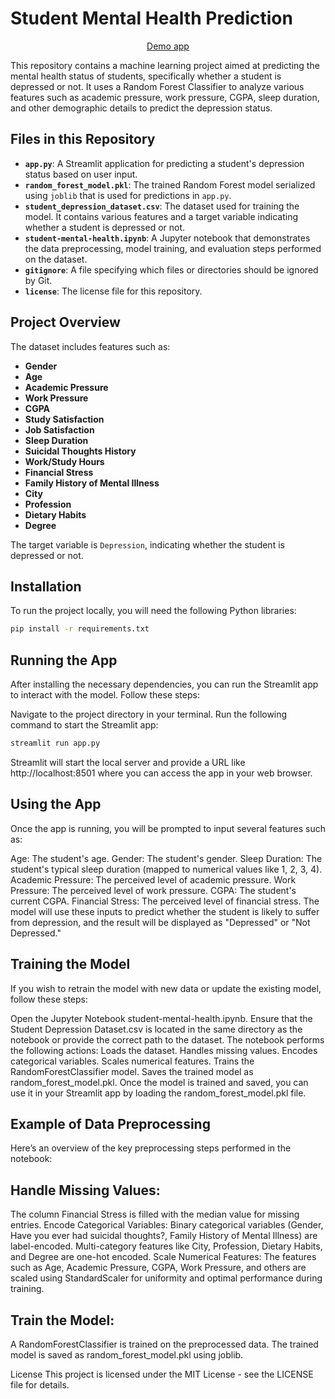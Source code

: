# Student Mental Health Prediction

<p align="center">
  <a href="https://student-mental-health-prediction.streamlit.app/">Demo app</a>
</p>

This repository contains a machine learning project aimed at predicting the mental health status of students, specifically whether a student is depressed or not. It uses a Random Forest Classifier to analyze various features such as academic pressure, work pressure, CGPA, sleep duration, and other demographic details to predict the depression status.

## Files in this Repository

- **`app.py`**: A Streamlit application for predicting a student's depression status based on user input.
- **`random_forest_model.pkl`**: The trained Random Forest model serialized using `joblib` that is used for predictions in `app.py`.
- **`student_depression_dataset.csv`**: The dataset used for training the model. It contains various features and a target variable indicating whether a student is depressed or not.
- **`student-mental-health.ipynb`**: A Jupyter notebook that demonstrates the data preprocessing, model training, and evaluation steps performed on the dataset.
- **`gitignore`**: A file specifying which files or directories should be ignored by Git.
- **`license`**: The license file for this repository.

## Project Overview

The dataset includes features such as:
- **Gender**
- **Age**
- **Academic Pressure**
- **Work Pressure**
- **CGPA**
- **Study Satisfaction**
- **Job Satisfaction**
- **Sleep Duration**
- **Suicidal Thoughts History**
- **Work/Study Hours**
- **Financial Stress**
- **Family History of Mental Illness**
- **City**
- **Profession**
- **Dietary Habits**
- **Degree**

The target variable is `Depression`, indicating whether the student is depressed or not.

## Installation

To run the project locally, you will need the following Python libraries:

```bash
pip install -r requirements.txt

```
## Running the App
After installing the necessary dependencies, you can run the Streamlit app to interact with the model. Follow these steps:

Navigate to the project directory in your terminal.
Run the following command to start the Streamlit app:
```bash
streamlit run app.py
```
Streamlit will start the local server and provide a URL like http://localhost:8501 where you can access the app in your web browser.

## Using the App
Once the app is running, you will be prompted to input several features such as:

Age: The student's age.
Gender: The student's gender.
Sleep Duration: The student's typical sleep duration (mapped to numerical values like 1, 2, 3, 4).
Academic Pressure: The perceived level of academic pressure.
Work Pressure: The perceived level of work pressure.
CGPA: The student's current CGPA.
Financial Stress: The perceived level of financial stress.
The model will use these inputs to predict whether the student is likely to suffer from depression, and the result will be displayed as "Depressed" or "Not Depressed."

## Training the Model
If you wish to retrain the model with new data or update the existing model, follow these steps:

Open the Jupyter Notebook student-mental-health.ipynb.
Ensure that the Student Depression Dataset.csv is located in the same directory as the notebook or provide the correct path to the dataset.
The notebook performs the following actions:
Loads the dataset.
Handles missing values.
Encodes categorical variables.
Scales numerical features.
Trains the RandomForestClassifier model.
Saves the trained model as random_forest_model.pkl.
Once the model is trained and saved, you can use it in your Streamlit app by loading the random_forest_model.pkl file.

## Example of Data Preprocessing
Here’s an overview of the key preprocessing steps performed in the notebook:

## Handle Missing Values:
The column Financial Stress is filled with the median value for missing entries.
Encode Categorical Variables:
Binary categorical variables (Gender, Have you ever had suicidal thoughts?, Family History of Mental Illness) are label-encoded.
Multi-category features like City, Profession, Dietary Habits, and Degree are one-hot encoded.
Scale Numerical Features:
The features such as Age, Academic Pressure, CGPA, Work Pressure, and others are scaled using StandardScaler for uniformity and optimal performance during training.

## Train the Model:
A RandomForestClassifier is trained on the preprocessed data.
The trained model is saved as random_forest_model.pkl using joblib.

License
This project is licensed under the MIT License - see the LICENSE file for details.
